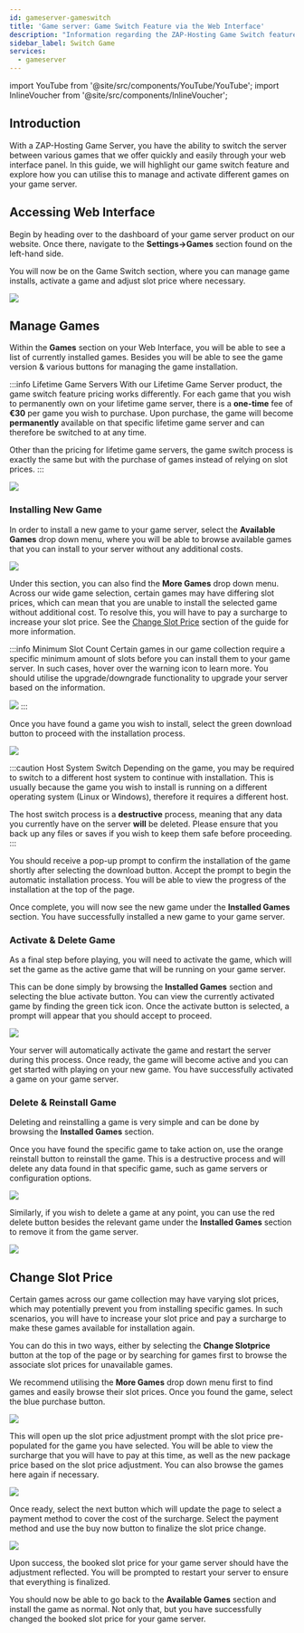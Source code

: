 ```yaml
---
id: gameserver-gameswitch
title: 'Game server: Game Switch Feature via the Web Interface'
description: "Information regarding the ZAP-Hosting Game Switch feature for Game Servers & how to manage and switch between various games"
sidebar_label: Switch Game
services:
  - gameserver
---
```



import YouTube from '@site/src/components/YouTube/YouTube';
import InlineVoucher from '@site/src/components/InlineVoucher';

## Introduction

With a ZAP-Hosting Game Server, you have the ability to switch the server between various games that we offer quickly and easily through your web interface panel. In this guide, we will highlight our game switch feature and explore how you can utilise this to manage and activate different games on your game server.

<YouTube videoId="nmPd4OsEEvc" imageSrc="https://screensaver01.zap-hosting.com/index.php/s/egQo23DdptPw4qm/preview" title="How to Use the Game Switch Feature on ZAP-Hosting" description="Feel like you understand better when you see things in action? We’ve got you! Dive into our video that breaks it all down for you. Whether you're in a rush or just prefer to soak up information in the most engaging way possible!"/>


<InlineVoucher />

## Accessing Web Interface

Begin by heading over to the dashboard of your game server product on our website. Once there, navigate to the **Settings->Games** section found on the left-hand side.

You will now be on the Game Switch section, where you can manage game installs, activate a game and adjust slot price where necessary.

![](https://screensaver01.zap-hosting.com/index.php/s/NT6d4f7iZa62iPf/preview)

## Manage Games

Within the **Games** section on your Web Interface, you will be able to see a list of currently installed games. Besides you will be able to see the game version & various buttons for managing the game installation.

:::info Lifetime Game Servers
With our Lifetime Game Server product, the game switch feature pricing works differently. For each game that you wish to permanently own on your lifetime game server, there is a **one-time** fee of **€30** per game you wish to purchase. Upon purchase, the game will become **permanently** available on that specific lifetime game server and can therefore be switched to at any time.

Other than the pricing for lifetime game servers, the game switch process is exactly the same but with the purchase of games instead of relying on slot prices.
:::

![](https://screensaver01.zap-hosting.com/index.php/s/JJfYoRSi3M26qbc/preview)

### Installing New Game

In order to install a new game to your game server, select the **Available Games** drop down menu, where you will be able to browse available games that you can install to your server without any additional costs.

![](https://screensaver01.zap-hosting.com/index.php/s/iN7rNje3zaBPMgf/preview)

Under this section, you can also find the **More Games** drop down menu. Across our wide game selection, certain games may have differing slot prices, which can mean that you are unable to install the selected game without additional cost. To resolve this, you will have to pay a surcharge to increase your slot price. See the [Change Slot Price](#change-slot-price) section of the guide for more information.

:::info Minimum Slot Count
Certain games in our game collection require a specific minimum amount of slots before you can install them to your game server. In such cases, hover over the warning icon to learn more. You should utilise the upgrade/downgrade functionality to upgrade your server based on the information.

![](https://screensaver01.zap-hosting.com/index.php/s/AfAonXCqmLFDyay/preview)
:::

Once you have found a game you wish to install, select the green download button to proceed with the installation process.

![](https://screensaver01.zap-hosting.com/index.php/s/EjCQK6WYac7Ejfr/preview)

:::caution Host System Switch
Depending on the game, you may be required to switch to a different host system to continue with installation. This is usually because the game you wish to install is running on a different operating system (Linux or Windows), therefore it requires a different host.

The host switch process is a **destructive** process, meaning that any data you currently have on the server **will** be deleted. Please ensure that you back up any files or saves if you wish to keep them safe before proceeding.
:::

You should receive a pop-up prompt to confirm the installation of the game shortly after selecting the download button. Accept the prompt to begin the automatic installation process. You will be able to view the progress of the installation at the top of the page.

Once complete, you will now see the new game under the **Installed Games** section. You have successfully installed a new game to your game server.

### Activate & Delete Game

As a final step before playing, you will need to activate the game, which will set the game as the active game that will be running on your game server.

This can be done simply by browsing the **Installed Games** section and selecting the blue activate button. You can view the currently activated game by finding the green tick icon. Once the activate button is selected, a prompt will appear that you should accept to proceed.

![](https://screensaver01.zap-hosting.com/index.php/s/XT8jwyDq6j5zXPn/preview)

Your server will automatically activate the game and restart the server during this process. Once ready, the game will become active and you can get started with playing on your new game. You have successfully activated a game on your game server.

### Delete & Reinstall Game

Deleting and reinstalling a game is very simple and can be done by browsing the **Installed Games** section.

Once you have found the specific game to take action on, use the orange reinstall button to reinstall the game. This is a destructive process and will delete any data found in that specific game, such as game servers or configuration options.

![](https://screensaver01.zap-hosting.com/index.php/s/x8kmeor6S7mXe9g/preview)

Similarly, if you wish to delete a game at any point, you can use the red delete button besides the relevant game under the **Installed Games** section to remove it from the game server.

![](https://screensaver01.zap-hosting.com/index.php/s/fwgGGzjA5mE2qRs/preview)

## Change Slot Price

Certain games across our game collection may have varying slot prices, which may potentially prevent you from installing specific games. In such scenarios, you will have to increase your slot price and pay a surcharge to make these games available for installation again.

You can do this in two ways, either by selecting the **Change Slotprice** button at the top of the page or by searching for games first to browse the associate slot prices for unavailable games.

We recommend utilising the **More Games** drop down menu first to find games and easily browse their slot prices. Once you found the game, select the blue purchase button.

![](https://screensaver01.zap-hosting.com/index.php/s/FnrqX4SFQq2MkPL/preview)

This will open up the slot price adjustment prompt with the slot price pre-populated for the game you have selected. You will be able to view the surcharge that you will have to pay at this time, as well as the new package price based on the slot price adjustment. You can also browse the games here again if necessary.

![](https://screensaver01.zap-hosting.com/index.php/s/EGaZRMzjnF3QPiL/preview)

Once ready, select the next button which will update the page to select a payment method to cover the cost of the surcharge. Select the payment method and use the buy now button to finalize the slot price change.

![](https://screensaver01.zap-hosting.com/index.php/s/83oPQocpmSX58R4/preview)

Upon success, the booked slot price for your game server should have the adjustment reflected. You will be prompted to restart your server to ensure that everything is finalized.

You should now be able to go back to the **Available Games** section and install the game as normal. Not only that, but you have successfully changed the booked slot price for your game server.

<InlineVoucher />
